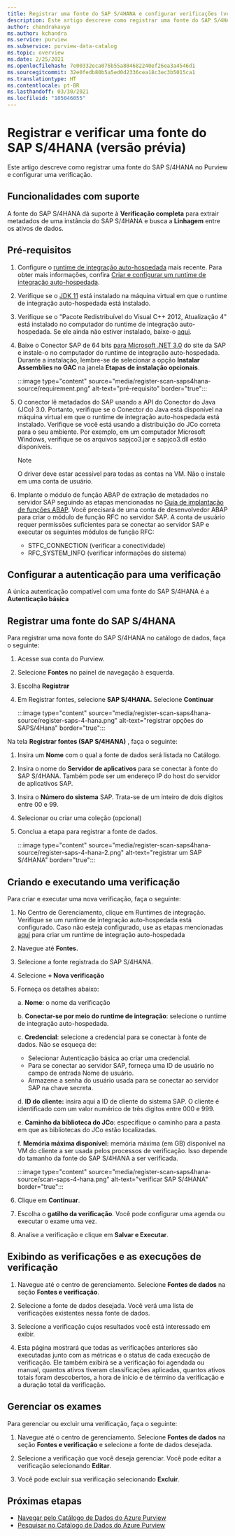 ```yaml
---
title: Registrar uma fonte do SAP S/4HANA e configurar verificações (versão prévia) no Azure Purview
description: Este artigo descreve como registrar uma fonte do SAP S/4HANA no Azure Purview e configurar uma verificação.
author: chandrakavya
ms.author: kchandra
ms.service: purview
ms.subservice: purview-data-catalog
ms.topic: overview
ms.date: 2/25/2021
ms.openlocfilehash: 7e00332eca076b55a884682240ef26ea3a4546d1
ms.sourcegitcommit: 32e0fedb80b5a5ed0d2336cea18c3ec3b5015ca1
ms.translationtype: HT
ms.contentlocale: pt-BR
ms.lasthandoff: 03/30/2021
ms.locfileid: "105046055"
---
```

# <a name="register-and-scan-a-sap-s4hana-source-preview"></a>Registrar e verificar uma fonte do SAP S/4HANA (versão prévia)

Este artigo descreve como registrar uma fonte do SAP S/4HANA no Purview e configurar uma verificação.

## <a name="supported-capabilities"></a>Funcionalidades com suporte

A fonte do SAP S/4HANA dá suporte à **Verificação completa** para extrair metadados de uma instância do SAP S/4HANA e busca a **Linhagem** entre os ativos de dados.

## <a name="prerequisites"></a>Pré-requisitos

1.  Configure o [runtime de integração auto-hospedada](https://www.microsoft.com/download/details.aspx?id=39717) mais recente.
    Para obter mais informações, confira [Criar e configurar um runtime de integração auto-hospedada](../data-factory/create-self-hosted-integration-runtime.md).

2.  Verifique se o [JDK 11](https://www.oracle.com/java/technologies/javase-jdk11-downloads.html) está instalado na máquina virtual em que o runtime de integração auto-hospedada está instalado.

3.  Verifique se o \"Pacote Redistribuível do Visual C++ 2012, Atualização 4\" está instalado no computador do runtime de integração auto-hospedada. Se ele ainda não estiver instalado, baixe-o [aqui](https://www.microsoft.com/download/details.aspx?id=30679).

4.  Baixe o Conector SAP de 64 bits [para Microsoft .NET 3.0](https://support.sap.com/en/product/connectors/msnet.html) do site da SAP e instale-o no computador do runtime de integração auto-hospedada. Durante a instalação, lembre-se de selecionar a opção **Instalar Assemblies no GAC** na janela **Etapas de instalação opcionais**.

    :::image type="content" source="media/register-scan-saps4hana-source/requirement.png" alt-text="pré-requisito" border="true":::

5.  O conector lê metadados do SAP usando a API do Conector do Java (JCo) 3.0. Portanto, verifique se o Conector do Java está disponível na máquina virtual em que o runtime de integração auto-hospedada está instalado.
    Verifique se você está usando a distribuição do JCo correta para o seu ambiente. Por exemplo, em um computador Microsoft Windows, verifique se os arquivos sapjco3.jar e sapjco3.dll estão disponíveis.

    > [!Note] 
    >O driver deve estar acessível para todas as contas na VM. Não o instale em uma conta de usuário.

6.  Implante o módulo de função ABAP de extração de metadados no servidor SAP seguindo as etapas mencionadas no [Guia de implantação de funções ABAP](abap-functions-deployment-guide.md). Você precisará de uma conta de desenvolvedor ABAP para criar o módulo de função RFC no servidor SAP. A conta de usuário requer permissões suficientes para se conectar ao servidor SAP e executar os seguintes módulos de função RFC:
    -   STFC_CONNECTION (verificar a conectividade)
    -   RFC_SYSTEM_INFO (verificar informações do sistema)

## <a name="setting-up-authentication-for-a-scan"></a>Configurar a autenticação para uma verificação

A única autenticação compatível com uma fonte do SAP S/4HANA é a **Autenticação básica**

## <a name="register-sap-s4hana-source"></a>Registrar uma fonte do SAP S/4HANA

Para registrar uma nova fonte do SAP S/4HANA no catálogo de dados, faça o seguinte:

1.  Acesse sua conta do Purview.
2.  Selecione **Fontes** no painel de navegação à esquerda.
3.  Escolha **Registrar**
4.  Em Registrar fontes, selecione **SAP S/4HANA.** Selecione **Continuar**

    :::image type="content" source="media/register-scan-saps4hana-source/register-saps-4-hana.png" alt-text="registrar opções do SAPS/4Hana" border="true":::

Na tela **Registrar fontes (SAP S/4HANA)** , faça o seguinte:

1.  Insira um **Nome** com o qual a fonte de dados será listada no Catálogo.

2.  Insira o nome do **Servidor de aplicativos** para se conectar à fonte do SAP S/4HANA. Também pode ser um endereço IP do host do servidor de aplicativos SAP.

3.  Insira o **Número do sistema** SAP. Trata-se de um inteiro de dois dígitos entre 00 e 99.

4.  Selecionar ou criar uma coleção (opcional)

5.  Conclua a etapa para registrar a fonte de dados.

    :::image type="content" source="media/register-scan-saps4hana-source/register-saps-4-hana-2.png" alt-text="registrar um SAP S/4HANA" border="true":::

## <a name="creating-and-running-a-scan"></a>Criando e executando uma verificação

Para criar e executar uma nova verificação, faça o seguinte:

1.  No Centro de Gerenciamento, clique em Runtimes de integração. Verifique se um runtime de integração auto-hospedada está configurado. Caso não esteja configurado, use as etapas mencionadas [aqui](./manage-integration-runtimes.md) para criar um runtime de integração auto-hospedada

2.  Navegue até **Fontes.**

3.  Selecione a fonte registrada do SAP S/4HANA.

4.  Selecione **+ Nova verificação**

5.  Forneça os detalhes abaixo:

    a.  **Nome**: o nome da verificação

    b.  **Conectar-se por meio do runtime de integração**: selecione o runtime de integração auto-hospedada.

    c.  **Credencial**: selecione a credencial para se conectar à fonte de dados. Não se esqueça de:

    -   Selecionar Autenticação básica ao criar uma credencial.
    -   Para se conectar ao servidor SAP, forneça uma ID de usuário no campo de entrada Nome de usuário.
    -   Armazene a senha do usuário usada para se conectar ao servidor SAP na chave secreta.

    d.  **ID do cliente:** insira aqui a ID de cliente do sistema SAP. O cliente é identificado com um valor numérico de três dígitos entre 000 e 999.

    e.  **Caminho da biblioteca do JCo**: especifique o caminho para a pasta em que as bibliotecas do JCo estão localizadas.

    f.  **Memória máxima disponível:** memória máxima (em GB) disponível na VM do cliente a ser usada pelos processos de verificação. Isso depende do tamanho da fonte do SAP S/4HANA a ser verificada.

    :::image type="content" source="media/register-scan-saps4hana-source/scan-saps-4-hana.png" alt-text="verificar SAP S/4HANA" border="true":::

6.  Clique em **Continuar**.

7.  Escolha o **gatilho da verificação**. Você pode configurar uma agenda ou executar o exame uma vez.

8.  Analise a verificação e clique em **Salvar e Executar**.

## <a name="viewing-your-scans-and-scan-runs"></a>Exibindo as verificações e as execuções de verificação

1. Navegue até o centro de gerenciamento. Selecione **Fontes de dados** na seção **Fontes e verificação**.

2. Selecione a fonte de dados desejada. Você verá uma lista de verificações existentes nessa fonte de dados.

3. Selecione a verificação cujos resultados você está interessado em exibir.

4. Esta página mostrará que todas as verificações anteriores são executadas junto com as métricas e o status de cada execução de verificação. Ele também exibirá se a verificação foi agendada ou manual, quantos ativos tiveram classificações aplicadas, quantos ativos totais foram descobertos, a hora de início e de término da verificação e a duração total da verificação.

## <a name="manage-your-scans"></a>Gerenciar os exames

Para gerenciar ou excluir uma verificação, faça o seguinte:

1. Navegue até o centro de gerenciamento. Selecione **Fontes de dados** na seção **Fontes e verificação** e selecione a fonte de dados desejada.

2. Selecione a verificação que você deseja gerenciar. Você pode editar a verificação selecionando **Editar**.

3. Você pode excluir sua verificação selecionando **Excluir**.

## <a name="next-steps"></a>Próximas etapas

- [Navegar pelo Catálogo de Dados do Azure Purview](how-to-browse-catalog.md)
- [Pesquisar no Catálogo de Dados do Azure Purview](how-to-search-catalog.md)